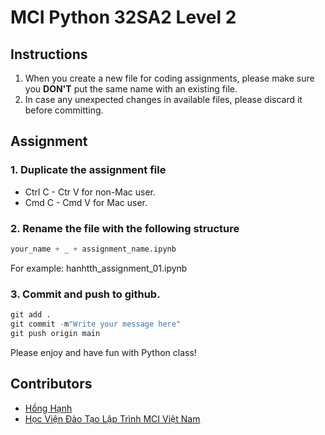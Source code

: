 # __MCI Python 32SA2 Level 2__

## Instructions

1. When you create a new file for coding assignments, please make sure you __DON'T__ put the same name with an existing file. 
2. In case any unexpected changes in available files, please discard it before committing.

## Assignment

### 1. Duplicate the assignment file

- Ctrl C - Ctr V for non-Mac user.
- Cmd C - Cmd V for Mac user.

### 2. Rename the file with the following structure

```python
your_name + _ + assignment_name.ipynb
```

For example: hanhtth_assignment_01.ipynb

### 3. Commit and push to github.

```python
git add .
git commit -m"Write your message here"
git push origin main
```

Please enjoy and have fun with Python class!

## Contributors

- [Hồng Hạnh](https://github.com/honghanhh)
- [Học Viện Đào Tạo Lập Trình MCI Việt Nam](https://www.facebook.com/MCIVietNam2021)
